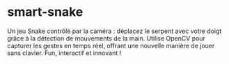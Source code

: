 # smart-snake
Un jeu Snake contrôlé par la caméra  : déplacez le serpent avec votre doigt grâce à la détection de mouvements de la main. Utilise OpenCV pour capturer les gestes en temps réel, offrant une nouvelle manière de jouer sans clavier. Fun, interactif et innovant ! 
